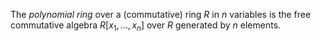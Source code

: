 The *polynomial ring* over a (commutative) ring $R$ in $n$ variables is the free commutative algebra $R[x_1, \ldots, x_n]$ over $R$ generated by $n$ elements.
